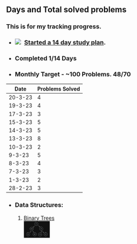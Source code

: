 ## Days and Total solved problems

### This is for my tracking progress. 
- ### <img src="https://assets.leetcode.com/study_plan/algorithm/cover.png" width="25px" style="margin-right:5px;" /> [Started a 14 day study plan](https://leetcode.com/study-plan/algorithm/?progress=xzppl9i2). 
- ### Completed 1/14 Days
- ### Monthly Target - ~100 Problems. 48/70
| Date | Problems Solved |
|---|---|
| 20-3-23 | 4 |
| 19-3-23 | 4 |
| 17-3-23 | 3 |
| 15-3-23 | 5 |
| 14-3-23 | 5 |
| 13-3-23 | 8 |
| 10-3-23 | 2 |
| 9-3-23 | 5 |
| 8-3-23 | 4 |
| 7-3-23 | 3 |
| 1-3-23 | 2 |
| 28-2-23 | 3 |
- ### Data Structures:
    1. [Binary Trees](./Data%20Structures/BinaryTrees/) <br/> <img src="./Data%20Structures/BinaryTrees/Binary%20Tree%20Representation.png" width="70px" />